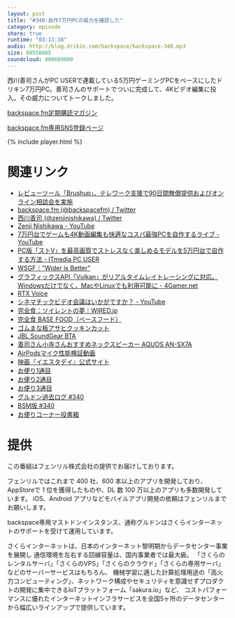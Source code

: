 ```yaml
---
layout: post
title: "#340:自作7万円PCの威力を確認した"
category: episode
share: true
runtime: "03:13:38"
audio: http://blog.drikin.com/backspace/backspace-340.mp3
size: 80558065
soundcloud: 800689600
---
```


西川善司さんがPC USERで連載している5万円ゲーミングPCをベースにしたドリキン7万円PC。善司さんのサポートでついに完成して、4Kビデオ編集に投入。その威力についてトークしました。

[backspace.fm定期購読マガジン](https://note.mu/drikin/m/m55ec296b7655)

[backspace.fm専用SNS登録ページ](https://mstdn.guru/invite/3WVHpSMr)

{% include player.html %}

# 関連リンク
* [レビューツール「Brushup」、テレワーク支援で90日間無償提供およびオンライン相談会を実施](https://www.brushup.net/)
* [backspace.fm (@backspacefm) / Twitter](https://twitter.com/backspacefm)
* [西川善司 (@zenjinishikawa) / Twitter](https://twitter.com/zenjinishikawa)
* [Zenji Nishikawa - YouTube](https://www.youtube.com/user/zenjinishikawaable)
* [7万円台でゲームも4K動画編集も快適なコスパ最強PCを自作するライブ - YouTube](https://www.youtube.com/watch?v=9yBOpGxy_zQ)
* [PC版「ストV」を最高画質でストレスなく楽しめるモデルを5万円台で自作する方法 - ITmedia PC USER](https://www.itmedia.co.jp/pcuser/articles/2003/23/news070.html)
* [WSGF｜"Wider is Better"](https://www.wsgf.org/)
* [グラフィックスAPI「Vulkan」がリアルタイムレイトレーシングに対応。Windowsだけでなく，MacやLinuxでも利用可能に - 4Gamer.net](https://www.4gamer.net/games/293/G029343/20200417095/)
* [RTX Voice](https://twitter.com/theGunrun/status/1252789873699745792)
* [シネマチックビデオ会議はいかがですか？ - YouTube](https://www.youtube.com/watch?v=4JU-UtxSyIM)
* [完全食：ソイレントの夢｜WIRED.jp](https://wired.jp/special/2016/soylent/)
* [完全食 BASE FOOD（ベースフード）](https://basefood.co.jp/)
* [ゴムまな板アサヒクッキンカット](https://www.amazon.co.jp/gp/product/B000KL21SS/ref=as_li_ss_tl?ie=UTF8&psc=1&linkCode=sl1&tag=driftking-22&linkId=5fa661316ddffbca848afdd9113cc75e&language=ja_JP)
* [JBL SoundGear BTA](https://www.youtube.com/watch?v=7-mz7dYQ-7Q)
* [善司さん小寺さんおすすめネックスピーカー AQUOS AN-SX7A](https://amzn.to/2Wq2YRP)
* [AirPodsマイク性能検証動画](https://www.youtube.com/watch?v=C6xwZQmYEsU)
* [映画『イエスタデイ』公式サイト](https://yesterdaymovie.jp/)
* [お便り1通目](https://mstdn.guru/@drikin/104057319633098822)
* [お便り2通目](https://mstdn.guru/@drikin/104057350264368767)
* [お便り3通目](https://mstdn.guru/@drikin/104057420909584469)
* [グルドン過去ログ #340](https://rbtnn.github.io/mstdn-picker/?instance=mstdn.guru&since_id=104056783741076044&max_id=104057625317841466)
* [BSM版 #340](https://note.com/backspacefm/n/n535ba87eb231)
* [お便りコーナー投書箱](https://forms.gle/NDBngfLwc3jKbLEJ6)

# 提供

この番組はフェンリル株式会社の提供でお届けしております。

フェンリルではこれまで 400 社、600 本以上のアプリを開発しており、AppStoreで 1 位を獲得したものや、DL 数 100 万以上のアプリも多数開発しています。
iOS、Android アプリなどモバイルアプリ開発の依頼はフェンリルまでお願いします。

backspace専用マストドンインスタンス、通称グルドンはさくらインターネットのサポートを受けて運用しています。

さくらインターネットは、日本のインターネット黎明期からデータセンター事業を展開し
通信環境を左右する回線容量は、国内事業者では最大級。
「さくらのレンタルサーバ」「さくらのVPS」「さくらのクラウド」「さくらの専用サーバ」などのサーバーサービスはもちろん、
機械学習に適した計算処理用途の「高火力コンピューティング」、ネットワーク構成やセキュリティを意識せずプロダクトの開発に集中できるIoTプラットフォーム「sakura.io」など、
コストパフォーマンスに優れたインターネットインフラサービスを全国5ヶ所のデータセンターから幅広いラインアップで提供しています。

